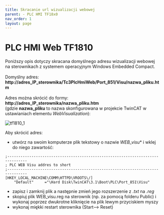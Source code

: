 ```yaml
---
title: Skracanie url wizualizacji webowej
parent: - PLC HMI TF18x0
nav_order: 1
layout: page
---
```


# PLC HMI Web TF1810 

Poniższy opis dotyczy skracana domyślnego adresu wizualizacji webowej na sterownikach z systemem operacyjnym Windows Embedded Compact.
<br>
<br>
Domyślny adres: **http://adres_IP_sterownika/Tc3PlcHmiWeb/Port_851/Visu/nazwa_pliku.htm** 
<br>
<br>
Adres można skrócić do formy: **http://adres_IP_sterownika/nazwa_pliku.htm**
<br>
(gdzie **nazwa_pliku** to nazwa skonfigurowana w projekcie TwinCAT w ustawianiach elementu *WebVisualization*):

![tf1810_1](https://ba-pl.github.io/wiki/assets/images/tf1810_1.png "tf1810_1")

Aby skrócić adres:
- utwórz na swoim komputerze plik tekstowy o nazwie *WEB_visu** i wklej do niego zawartość:

```
;-------------------------------------------------------------------------------
; PLC WEB Visu addres to short
;-------------------------------------------------------------------------------
[HKEY_LOCAL_MACHINE\COMM\HTTPD\VROOTS\/]
    "Default"     ="\Hard Disk\TwinCAT\3.1\Boot\PLC\Port_851\Visu"
```
- zapisz i zamknij plik a następnie zmień jego rozszerzenie z *.txt* na *.reg*
- skopiuj plik WEB_visu.reg na sterownik (np. za pomocą folderu Public) i wykonaj poprzez dwukrotne kliknięcie na plik lewym przyciskiem myszy 
- wykonaj miękki restart sterownika (Start--> Reset) 
